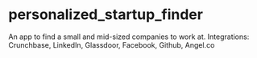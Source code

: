 # personalized_startup_finder
An app to find a small and mid-sized companies to work at. Integrations: Crunchbase, LinkedIn, Glassdoor, Facebook, Github, Angel.co
